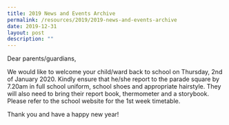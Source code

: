 ```yaml
---
title: 2019 News and Events Archive
permalink: /resources/2019/2019-news-and-events-archive
date: 2019-12-31
layout: post
description: ""
---
```


Dear parents/guardians,

We would like to welcome your child/ward back to school on Thursday, 2nd of January 2020. Kindly ensure that he/she report to the parade square by 7.20am in full school uniform, school shoes and appropriate hairstyle. They will also need to bring their report book, thermometer and a storybook. Please refer to the school website for the 1st week timetable. 

Thank you and have a happy new year!